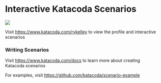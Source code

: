 # Interactive Katacoda Scenarios

[![](http://shields.katacoda.com/katacoda/rykelley/count.svg)](https://www.katacoda.com/rykelley "Get your profile on Katacoda.com")

Visit https://www.katacoda.com/rykelley to view the profile and interactive scenarios

### Writing Scenarios
Visit https://www.katacoda.com/docs to learn more about creating Katacoda scenarios

For examples, visit https://github.com/katacoda/scenario-example
